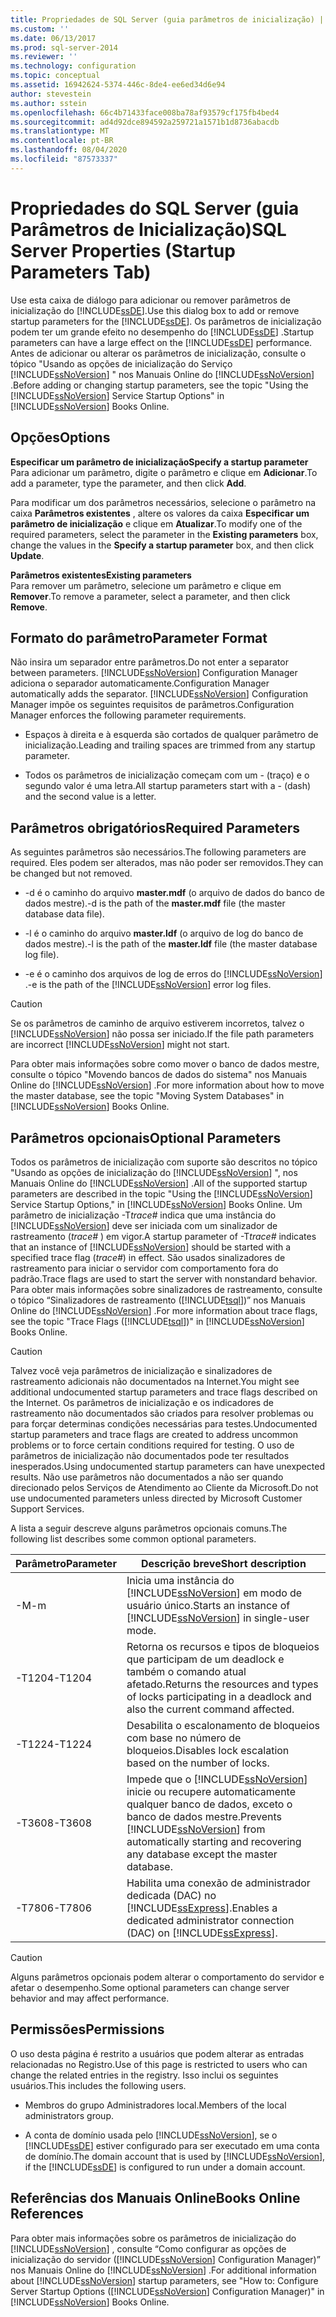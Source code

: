 ```yaml
---
title: Propriedades de SQL Server (guia parâmetros de inicialização) | Microsoft Docs
ms.custom: ''
ms.date: 06/13/2017
ms.prod: sql-server-2014
ms.reviewer: ''
ms.technology: configuration
ms.topic: conceptual
ms.assetid: 16942624-5374-446c-8de4-ee6ed34d6e94
author: stevestein
ms.author: sstein
ms.openlocfilehash: 66c4b71433face008ba78af93579cf175fb4bed4
ms.sourcegitcommit: ad4d92dce894592a259721a1571b1d8736abacdb
ms.translationtype: MT
ms.contentlocale: pt-BR
ms.lasthandoff: 08/04/2020
ms.locfileid: "87573337"
---
```

# <a name="sql-server-properties-startup-parameters-tab"></a><span data-ttu-id="527ea-102">Propriedades do SQL Server (guia Parâmetros de Inicialização)</span><span class="sxs-lookup"><span data-stu-id="527ea-102">SQL Server Properties (Startup Parameters Tab)</span></span>
  <span data-ttu-id="527ea-103">Use esta caixa de diálogo para adicionar ou remover parâmetros de inicialização do [!INCLUDE[ssDE](../../includes/ssde-md.md)].</span><span class="sxs-lookup"><span data-stu-id="527ea-103">Use this dialog box to add or remove startup parameters for the [!INCLUDE[ssDE](../../includes/ssde-md.md)].</span></span> <span data-ttu-id="527ea-104">Os parâmetros de inicialização podem ter um grande efeito no desempenho do [!INCLUDE[ssDE](../../includes/ssde-md.md)] .</span><span class="sxs-lookup"><span data-stu-id="527ea-104">Startup parameters can have a large effect on the [!INCLUDE[ssDE](../../includes/ssde-md.md)] performance.</span></span> <span data-ttu-id="527ea-105">Antes de adicionar ou alterar os parâmetros de inicialização, consulte o tópico "Usando as opções de inicialização do Serviço [!INCLUDE[ssNoVersion](../../includes/ssnoversion-md.md)] " nos Manuais Online do [!INCLUDE[ssNoVersion](../../includes/ssnoversion-md.md)] .</span><span class="sxs-lookup"><span data-stu-id="527ea-105">Before adding or changing startup parameters, see the topic "Using the [!INCLUDE[ssNoVersion](../../includes/ssnoversion-md.md)] Service Startup Options" in [!INCLUDE[ssNoVersion](../../includes/ssnoversion-md.md)] Books Online.</span></span>  
  
## <a name="options"></a><span data-ttu-id="527ea-106">Opções</span><span class="sxs-lookup"><span data-stu-id="527ea-106">Options</span></span>  
 <span data-ttu-id="527ea-107">**Especificar um parâmetro de inicialização**</span><span class="sxs-lookup"><span data-stu-id="527ea-107">**Specify a startup parameter**</span></span>  
 <span data-ttu-id="527ea-108">Para adicionar um parâmetro, digite o parâmetro e clique em **Adicionar**.</span><span class="sxs-lookup"><span data-stu-id="527ea-108">To add a parameter, type the parameter, and then click **Add**.</span></span>  
  
 <span data-ttu-id="527ea-109">Para modificar um dos parâmetros necessários, selecione o parâmetro na caixa **Parâmetros existentes** , altere os valores da caixa **Especificar um parâmetro de inicialização** e clique em **Atualizar**.</span><span class="sxs-lookup"><span data-stu-id="527ea-109">To modify one of the required parameters, select the parameter in the **Existing parameters** box, change the values in the **Specify a startup parameter** box, and then click **Update**.</span></span>  
  
 <span data-ttu-id="527ea-110">**Parâmetros existentes**</span><span class="sxs-lookup"><span data-stu-id="527ea-110">**Existing parameters**</span></span>  
 <span data-ttu-id="527ea-111">Para remover um parâmetro, selecione um parâmetro e clique em **Remover**.</span><span class="sxs-lookup"><span data-stu-id="527ea-111">To remove a parameter, select a parameter, and then click **Remove**.</span></span>  
  
## <a name="parameter-format"></a><span data-ttu-id="527ea-112">Formato do parâmetro</span><span class="sxs-lookup"><span data-stu-id="527ea-112">Parameter Format</span></span>  
 <span data-ttu-id="527ea-113">Não insira um separador entre parâmetros.</span><span class="sxs-lookup"><span data-stu-id="527ea-113">Do not enter a separator between parameters.</span></span> [!INCLUDE[ssNoVersion](../../includes/ssnoversion-md.md)] <span data-ttu-id="527ea-114">Configuration Manager adiciona o separador automaticamente.</span><span class="sxs-lookup"><span data-stu-id="527ea-114">Configuration Manager automatically adds the separator.</span></span> [!INCLUDE[ssNoVersion](../../includes/ssnoversion-md.md)] <span data-ttu-id="527ea-115">Configuration Manager impõe os seguintes requisitos de parâmetros.</span><span class="sxs-lookup"><span data-stu-id="527ea-115">Configuration Manager enforces the following parameter requirements.</span></span>  
  
-   <span data-ttu-id="527ea-116">Espaços à direita e à esquerda são cortados de qualquer parâmetro de inicialização.</span><span class="sxs-lookup"><span data-stu-id="527ea-116">Leading and trailing spaces are trimmed from any startup parameter.</span></span>  
  
-   <span data-ttu-id="527ea-117">Todos os parâmetros de inicialização começam com um - (traço) e o segundo valor é uma letra.</span><span class="sxs-lookup"><span data-stu-id="527ea-117">All startup parameters start with a - (dash) and the second value is a letter.</span></span>  
  
## <a name="required-parameters"></a><span data-ttu-id="527ea-118">Parâmetros obrigatórios</span><span class="sxs-lookup"><span data-stu-id="527ea-118">Required Parameters</span></span>  
 <span data-ttu-id="527ea-119">As seguintes parâmetros são necessários.</span><span class="sxs-lookup"><span data-stu-id="527ea-119">The following parameters are required.</span></span> <span data-ttu-id="527ea-120">Eles podem ser alterados, mas não poder ser removidos.</span><span class="sxs-lookup"><span data-stu-id="527ea-120">They can be changed but not removed.</span></span>  
  
-   <span data-ttu-id="527ea-121">-d é o caminho do arquivo **master.mdf** (o arquivo de dados do banco de dados mestre).</span><span class="sxs-lookup"><span data-stu-id="527ea-121">-d is the path of the **master.mdf** file (the master database data file).</span></span>  
  
-   <span data-ttu-id="527ea-122">-l é o caminho do arquivo **master.ldf** (o arquivo de log do banco de dados mestre).</span><span class="sxs-lookup"><span data-stu-id="527ea-122">-l is the path of the **master.ldf** file (the master database log file).</span></span>  
  
-   <span data-ttu-id="527ea-123">-e é o caminho dos arquivos de log de erros do [!INCLUDE[ssNoVersion](../../includes/ssnoversion-md.md)] .</span><span class="sxs-lookup"><span data-stu-id="527ea-123">-e is the path of the [!INCLUDE[ssNoVersion](../../includes/ssnoversion-md.md)] error log files.</span></span>  
  
> [!CAUTION]  
>  <span data-ttu-id="527ea-124">Se os parâmetros de caminho de arquivo estiverem incorretos, talvez o [!INCLUDE[ssNoVersion](../../includes/ssnoversion-md.md)] não possa ser iniciado.</span><span class="sxs-lookup"><span data-stu-id="527ea-124">If the file path parameters are incorrect [!INCLUDE[ssNoVersion](../../includes/ssnoversion-md.md)] might not start.</span></span>  
  
 <span data-ttu-id="527ea-125">Para obter mais informações sobre como mover o banco de dados mestre, consulte o tópico "Movendo bancos de dados do sistema" nos Manuais Online do [!INCLUDE[ssNoVersion](../../includes/ssnoversion-md.md)] .</span><span class="sxs-lookup"><span data-stu-id="527ea-125">For more information about how to move the master database, see the topic "Moving System Databases" in [!INCLUDE[ssNoVersion](../../includes/ssnoversion-md.md)] Books Online.</span></span>  
  
## <a name="optional-parameters"></a><span data-ttu-id="527ea-126">Parâmetros opcionais</span><span class="sxs-lookup"><span data-stu-id="527ea-126">Optional Parameters</span></span>  
 <span data-ttu-id="527ea-127">Todos os parâmetros de inicialização com suporte são descritos no tópico "Usando as opções de inicialização do [!INCLUDE[ssNoVersion](../../includes/ssnoversion-md.md)] ", nos Manuais Online do [!INCLUDE[ssNoVersion](../../includes/ssnoversion-md.md)] .</span><span class="sxs-lookup"><span data-stu-id="527ea-127">All of the supported startup parameters are described in the topic "Using the [!INCLUDE[ssNoVersion](../../includes/ssnoversion-md.md)] Service Startup Options," in [!INCLUDE[ssNoVersion](../../includes/ssnoversion-md.md)] Books Online.</span></span> <span data-ttu-id="527ea-128">Um parâmetro de inicialização -T*trace#* indica que uma instância do [!INCLUDE[ssNoVersion](../../includes/ssnoversion-md.md)] deve ser iniciada com um sinalizador de rastreamento (*trace#* ) em vigor.</span><span class="sxs-lookup"><span data-stu-id="527ea-128">A startup parameter of -T*trace#* indicates that an instance of [!INCLUDE[ssNoVersion](../../includes/ssnoversion-md.md)] should be started with a specified trace flag (*trace#*) in effect.</span></span> <span data-ttu-id="527ea-129">São usados sinalizadores de rastreamento para iniciar o servidor com comportamento fora do padrão.</span><span class="sxs-lookup"><span data-stu-id="527ea-129">Trace flags are used to start the server with nonstandard behavior.</span></span> <span data-ttu-id="527ea-130">Para obter mais informações sobre sinalizadores de rastreamento, consulte o tópico “Sinalizadores de rastreamento ([!INCLUDE[tsql](../../includes/tsql-md.md)])” nos Manuais Online do [!INCLUDE[ssNoVersion](../../includes/ssnoversion-md.md)] .</span><span class="sxs-lookup"><span data-stu-id="527ea-130">For more information about trace flags, see the topic "Trace Flags ([!INCLUDE[tsql](../../includes/tsql-md.md)])" in [!INCLUDE[ssNoVersion](../../includes/ssnoversion-md.md)] Books Online.</span></span>  
  
> [!CAUTION]  
>  <span data-ttu-id="527ea-131">Talvez você veja parâmetros de inicialização e sinalizadores de rastreamento adicionais não documentados na Internet.</span><span class="sxs-lookup"><span data-stu-id="527ea-131">You might see additional undocumented startup parameters and trace flags described on the Internet.</span></span> <span data-ttu-id="527ea-132">Os parâmetros de inicialização e os indicadores de rastreamento não documentados são criados para resolver problemas ou para forçar determinas condições necessárias para testes.</span><span class="sxs-lookup"><span data-stu-id="527ea-132">Undocumented startup parameters and trace flags are created to address uncommon problems or to force certain conditions required for testing.</span></span> <span data-ttu-id="527ea-133">O uso de parâmetros de inicialização não documentados pode ter resultados inesperados.</span><span class="sxs-lookup"><span data-stu-id="527ea-133">Using undocumented startup parameters can have unexpected results.</span></span> <span data-ttu-id="527ea-134">Não use parâmetros não documentados a não ser quando direcionado pelos Serviços de Atendimento ao Cliente da Microsoft.</span><span class="sxs-lookup"><span data-stu-id="527ea-134">Do not use undocumented parameters unless directed by Microsoft Customer Support Services.</span></span>  
  
 <span data-ttu-id="527ea-135">A lista a seguir descreve alguns parâmetros opcionais comuns.</span><span class="sxs-lookup"><span data-stu-id="527ea-135">The following list describes some common optional parameters.</span></span>  
  
|<span data-ttu-id="527ea-136">Parâmetro</span><span class="sxs-lookup"><span data-stu-id="527ea-136">Parameter</span></span>|<span data-ttu-id="527ea-137">Descrição breve</span><span class="sxs-lookup"><span data-stu-id="527ea-137">Short description</span></span>|  
|---------------|-----------------------|  
|<span data-ttu-id="527ea-138">-M</span><span class="sxs-lookup"><span data-stu-id="527ea-138">-m</span></span>|<span data-ttu-id="527ea-139">Inicia uma instância do [!INCLUDE[ssNoVersion](../../includes/ssnoversion-md.md)] em modo de usuário único.</span><span class="sxs-lookup"><span data-stu-id="527ea-139">Starts an instance of [!INCLUDE[ssNoVersion](../../includes/ssnoversion-md.md)] in single-user mode.</span></span>|  
|<span data-ttu-id="527ea-140">-T1204</span><span class="sxs-lookup"><span data-stu-id="527ea-140">-T1204</span></span>|<span data-ttu-id="527ea-141">Retorna os recursos e tipos de bloqueios que participam de um deadlock e também o comando atual afetado.</span><span class="sxs-lookup"><span data-stu-id="527ea-141">Returns the resources and types of locks participating in a deadlock and also the current command affected.</span></span>|  
|<span data-ttu-id="527ea-142">-T1224</span><span class="sxs-lookup"><span data-stu-id="527ea-142">-T1224</span></span>|<span data-ttu-id="527ea-143">Desabilita o escalonamento de bloqueios com base no número de bloqueios.</span><span class="sxs-lookup"><span data-stu-id="527ea-143">Disables lock escalation based on the number of locks.</span></span>|  
|<span data-ttu-id="527ea-144">-T3608</span><span class="sxs-lookup"><span data-stu-id="527ea-144">-T3608</span></span>|<span data-ttu-id="527ea-145">Impede que o [!INCLUDE[ssNoVersion](../../includes/ssnoversion-md.md)] inicie ou recupere automaticamente qualquer banco de dados, exceto o banco de dados mestre.</span><span class="sxs-lookup"><span data-stu-id="527ea-145">Prevents [!INCLUDE[ssNoVersion](../../includes/ssnoversion-md.md)] from automatically starting and recovering any database except the master database.</span></span>|  
|<span data-ttu-id="527ea-146">-T7806</span><span class="sxs-lookup"><span data-stu-id="527ea-146">-T7806</span></span>|<span data-ttu-id="527ea-147">Habilita uma conexão de administrador dedicada (DAC) no [!INCLUDE[ssExpress](../../includes/ssexpress-md.md)].</span><span class="sxs-lookup"><span data-stu-id="527ea-147">Enables a dedicated administrator connection (DAC) on [!INCLUDE[ssExpress](../../includes/ssexpress-md.md)].</span></span>|  
  
> [!CAUTION]  
>  <span data-ttu-id="527ea-148">Alguns parâmetros opcionais podem alterar o comportamento do servidor e afetar o desempenho.</span><span class="sxs-lookup"><span data-stu-id="527ea-148">Some optional parameters can change server behavior and may affect performance.</span></span>  
  
## <a name="permissions"></a><span data-ttu-id="527ea-149">Permissões</span><span class="sxs-lookup"><span data-stu-id="527ea-149">Permissions</span></span>  
 <span data-ttu-id="527ea-150">O uso desta página é restrito a usuários que podem alterar as entradas relacionadas no Registro.</span><span class="sxs-lookup"><span data-stu-id="527ea-150">Use of this page is restricted to users who can change the related entries in the registry.</span></span> <span data-ttu-id="527ea-151">Isso inclui os seguintes usuários.</span><span class="sxs-lookup"><span data-stu-id="527ea-151">This includes the following users.</span></span>  
  
-   <span data-ttu-id="527ea-152">Membros do grupo Administradores local.</span><span class="sxs-lookup"><span data-stu-id="527ea-152">Members of the local administrators group.</span></span>  
  
-   <span data-ttu-id="527ea-153">A conta de domínio usada pelo [!INCLUDE[ssNoVersion](../../includes/ssnoversion-md.md)], se o [!INCLUDE[ssDE](../../includes/ssde-md.md)] estiver configurado para ser executado em uma conta de domínio.</span><span class="sxs-lookup"><span data-stu-id="527ea-153">The domain account that is used by [!INCLUDE[ssNoVersion](../../includes/ssnoversion-md.md)], if the [!INCLUDE[ssDE](../../includes/ssde-md.md)] is configured to run under a domain account.</span></span>  
  
## <a name="books-online-references"></a><span data-ttu-id="527ea-154">Referências dos Manuais Online</span><span class="sxs-lookup"><span data-stu-id="527ea-154">Books Online References</span></span>  
 <span data-ttu-id="527ea-155">Para obter mais informações sobre os parâmetros de inicialização do [!INCLUDE[ssNoVersion](../../includes/ssnoversion-md.md)] , consulte “Como configurar as opções de inicialização do servidor ([!INCLUDE[ssNoVersion](../../includes/ssnoversion-md.md)] Configuration Manager)” nos Manuais Online do [!INCLUDE[ssNoVersion](../../includes/ssnoversion-md.md)] .</span><span class="sxs-lookup"><span data-stu-id="527ea-155">For additional information about [!INCLUDE[ssNoVersion](../../includes/ssnoversion-md.md)] startup parameters, see "How to: Configure Server Startup Options ([!INCLUDE[ssNoVersion](../../includes/ssnoversion-md.md)] Configuration Manager)" in [!INCLUDE[ssNoVersion](../../includes/ssnoversion-md.md)] Books Online.</span></span>  
  
  
